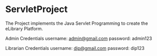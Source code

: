# ServletProject
The Project implements the Java Servlet Programming to create the eLibrary Platform.

Admin Credentials
username: admin@gmail.com
password: admin123


Librarian Credentials
username: dip@gmail.com
password: dip123
